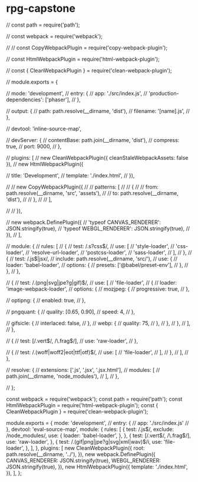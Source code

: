 # rpg-capstone



// const path = require('path');

// const webpack = require('webpack');

// // const CopyWebpackPlugin = require('copy-webpack-plugin');

// const HtmlWebpackPlugin = require('html-webpack-plugin');

// const { CleanWebpackPlugin } = require('clean-webpack-plugin');





// module.exports = {

//     mode: 'development',
//     entry: {
//         app: './src/index.js',
//         'production-dependencies': ['phaser'],
//     },

//     output: {
//         path: path.resolve(__dirname, 'dist'),
//         filename: '[name].js',
//     },

//     devtool: 'inline-source-map',

//     devServer: {
//         contentBase: path.join(__dirname, 'dist'),
//         compress: true,
//         port: 9000,
//     },

//     plugins: [
//         new CleanWebpackPlugin({ cleanStaleWebpackAssets: false }),
//         new HtmlWebpackPlugin({

//             title: 'Development',
//             template: './index.html',
//         }),

//         // new CopyWebpackPlugin({
//         //     patterns: [
//         //         {
//         //             from: path.resolve(__dirname, 'src', 'assets'),
//         //             to: path.resolve(__dirname, 'dist'),
//         //         },
//         //     ],

//         // }),

//         new webpack.DefinePlugin({
//             'typeof CANVAS_RENDERER': JSON.stringify(true),
//             'typeof WEBGL_RENDERER': JSON.stringify(true),
//         }),
//     ],

//     module: {
//         rules: [
//             {
//                 test: /\.s?css$/,
//                 use: [
//                     'style-loader',
//                     'css-loader',
//                     'resolve-url-loader',
//                     'postcss-loader',
//                     'sass-loader',
//                 ],
//             },
//             {
//                 test: /\.js$|jsx/,
//                 include: path.resolve(__dirname, 'src/'),
//                 use: {
//                     loader: 'babel-loader',
//                     options: {
//                         presets: ['@babel/preset-env'],
//                     },
//                 },
//             },

//             {
//                 test: /\.(png|svg|jpe?g|gif)$/,
//                 use: [
//                     'file-loader',
//                     {
//                         loader: 'image-webpack-loader',
//                         options: {
//                             mozjpeg: {
//                                 progressive: true,
//                             },

//                             optipng: {
//                                 enabled: true,
//                             },

//                             pngquant: {
//                                 quality: [0.65, 0.90],
//                                 speed: 4,
//                             },

//                             gifsicle: {
//                                 interlaced: false,
//                             },
//                             webp: {
//                                 quality: 75,
//                             },
//                         },
//                     },
//                 ],
//             },

//             {
//                 test: [/\.vert$/, /\.frag$/],
//                 use: 'raw-loader',
//             },

//             {
//                 test: /\.(woff|woff2|eot|ttf|otf)$/,
//                 use: [
//                     'file-loader',
//                 ],
//             },
//         ],
//     },

//     resolve: {
//         extensions: ['.js', '.jsx', '.jsx.html'],
//         modules: [
//             path.join(__dirname, 'node_modules'),
//         ],
//     },

// };



const webpack = require('webpack');
const path = require('path');
const HtmlWebpackPlugin = require('html-webpack-plugin');
const { CleanWebpackPlugin } = require('clean-webpack-plugin');

module.exports = {
    mode: 'development',
    // entry: {
    //     app: './src/index.js'
    // },
    devtool: 'eval-source-map',
    module: {
        rules: [
            {
                test: /\.js$/,
                exclude: /node_modules/,
                use: {
                    loader: 'babel-loader',
                },
            },
            {
                test: [/\.vert$/, /\.frag$/],
                use: 'raw-loader',
            },
            {
                test: /\.(gif|png|jpe?g|svg|xml|wav)$/i,
                use: 'file-loader',
            },
        ],
    },
    plugins: [
        new CleanWebpackPlugin({
            root: path.resolve(__dirname, '../'),
        }),
        new webpack.DefinePlugin({
            CANVAS_RENDERER: JSON.stringify(true),
            WEBGL_RENDERER: JSON.stringify(true),
        }),
        new HtmlWebpackPlugin({
            template: './index.html',
        }),
    ],
};